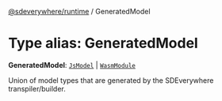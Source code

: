 [@sdeverywhere/runtime](../index.md) / GeneratedModel

# Type alias: GeneratedModel

 **GeneratedModel**: [`JsModel`](../interfaces/JsModel.md) \| [`WasmModule`](../interfaces/WasmModule.md)

Union of model types that are generated by the SDEverywhere transpiler/builder.
